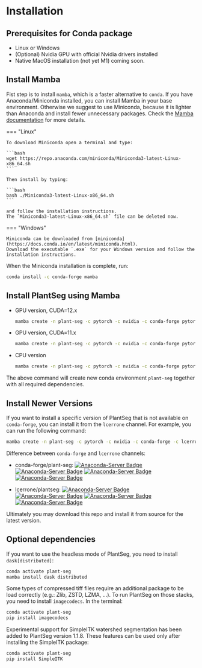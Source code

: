 # Installation

## Prerequisites for Conda package

* Linux or Windows
* (Optional) Nvidia GPU with official Nvidia drivers installed
* Native MacOS installation (not yet M1) coming soon.

## Install Mamba

Fist step is to install `mamba`, which is a faster alternative to `conda`.
If you have Anaconda/Miniconda installed, you can install Mamba in your base environment.
Otherwise we suggest to use Miniconda, because it is lighter than Anaconda and install fewer unnecessary packages.
Check the [Mamba documentation](https://mamba.readthedocs.io/en/latest/ "Mamba is officially recommended to be installed without Conda, but if you even know this you don't need to read this part of PlantSeg installation guide.") for more details.

=== "Linux"

    To download Miniconda open a terminal and type:

    ```bash
    wget https://repo.anaconda.com/miniconda/Miniconda3-latest-Linux-x86_64.sh
    ```

    Then install by typing:

    ```bash
    bash ./Miniconda3-latest-Linux-x86_64.sh
    ```

    and follow the installation instructions.
    The `Miniconda3-latest-Linux-x86_64.sh` file can be deleted now.

=== "Windows"

    Miniconda can be downloaded from [miniconda](https://docs.conda.io/en/latest/miniconda.html).
    Download the executable `.exe` for your Windows version and follow the installation instructions.

When the Miniconda installation is complete, run:

```bash
conda install -c conda-forge mamba
```

## Install PlantSeg using Mamba

* GPU version, CUDA=12.x

    ```bash
    mamba create -n plant-seg -c pytorch -c nvidia -c conda-forge pytorch pytorch-cuda=12.1 pyqt plant-seg
    ```

* GPU version, CUDA=11.x

    ```bash
    mamba create -n plant-seg -c pytorch -c nvidia -c conda-forge pytorch pytorch-cuda=11.8 pyqt plant-seg
    ```

* CPU version

    ```bash
    mamba create -n plant-seg -c pytorch -c nvidia -c conda-forge pytorch cpuonly pyqt plant-seg
    ```

The above command will create new conda environment `plant-seg` together with all required dependencies.

## Install Newer Versions

If you want to install a specific version of PlantSeg that is not available on `conda-forge`,
you can install it from the `lcerrone` channel. For example, you can run the following command:

```bash
mamba create -n plant-seg -c pytorch -c nvidia -c conda-forge -c lcerrone pytorch pytorch-cuda=12.1 pyqt plantseg
```

Difference between `conda-forge` and `lcerrone` channels:

* conda-forge/plant-seg:
[![Anaconda-Server Badge](https://anaconda.org/conda-forge/plant-seg/badges/version.svg)](https://anaconda.org/conda-forge/plant-seg)
[![Anaconda-Server Badge](https://anaconda.org/conda-forge/plant-seg/badges/latest_release_date.svg)](https://anaconda.org/conda-forge/plant-seg)
[![Anaconda-Server Badge](https://anaconda.org/conda-forge/plant-seg/badges/downloads.svg)](https://anaconda.org/conda-forge/plant-seg)
[![Anaconda-Server Badge](https://anaconda.org/conda-forge/plant-seg/badges/license.svg)](https://anaconda.org/conda-forge/plant-seg)

* lcerrone/plantseg:
[![Anaconda-Server Badge](https://anaconda.org/lcerrone/plantseg/badges/version.svg)](https://anaconda.org/lcerrone/plantseg)
[![Anaconda-Server Badge](https://anaconda.org/lcerrone/plantseg/badges/latest_release_date.svg)](https://anaconda.org/lcerrone/plantseg)
[![Anaconda-Server Badge](https://anaconda.org/lcerrone/plantseg/badges/downloads.svg)](https://anaconda.org/lcerrone/plantseg)
[![Anaconda-Server Badge](https://anaconda.org/lcerrone/plantseg/badges/license.svg)](https://anaconda.org/lcerrone/plantseg)

Ultimately you may download this repo and install it from source for the latest version.

## Optional dependencies

If you want to use the headless mode of PlantSeg, you need to install `dask[distributed]`:

```bash
conda activate plant-seg
mamba install dask distributed
```

Some types of compressed tiff files require an additional package to be load correctly (e.g.: Zlib, ZSTD, LZMA, ...).
To run PlantSeg on those stacks, you need to install `imagecodecs`.
In the terminal:

```bash
conda activate plant-seg
pip install imagecodecs
```

Experimental support for SimpleITK watershed segmentation has been added to PlantSeg version 1.1.8.
These features can be used only after installing the SimpleITK package:

```bash
conda activate plant-seg
pip install SimpleITK
```
